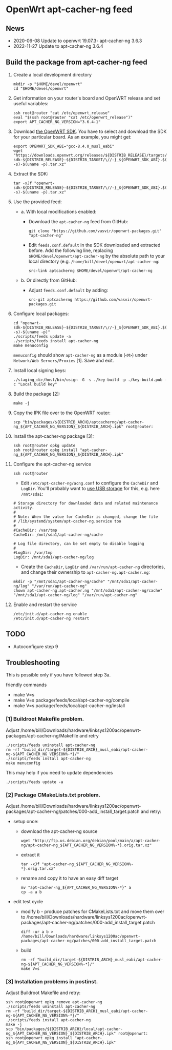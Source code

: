 # OpenWrt apt-cacher-ng feed

## News
* 2020-06-08 Update to openwrt 19.07.3- apt-cacher-ng 3.6.3
* 2022-11-27 Update to apt-cacher-ng 3.6.4

## Build the package from apt-cacher-ng feed
1. Create a local development directory
    ```
    mkdir -p "$HOME/devel/openwrt"
    cd "$HOME/devel/openwrt"
    ```

1. Get information on your router's board and OpenWRT release and set useful variables:
    ```
    ssh root@router "cat /etc/openwrt_release"
    eval "$(ssh root@router "cat /etc/openwrt_release")"
    export APT_CACHER_NG_VERSION="3.6.4-1"
    ```

1. Download [the OpenWRT SDK](https://openwrt.org/docs/guide-developer/toolchain/using_the_sdk). You have to select and download the SDK for your particular board. As an example, you might get:
    ```
    export OPENWRT_SDK_ABI="gcc-8.4.0_musl_eabi"
    wget "https://downloads.openwrt.org/releases/${DISTRIB_RELEASE}/targets/${DISTRIB_TARGET}/openwrt-sdk-${DISTRIB_RELEASE}-${DISTRIB_TARGET/\//-}_${OPENWRT_SDK_ABI}.$(uname -s)-$(uname -p).tar.xz"
    ```

1. Extract the SDK:
    ```
    tar -xJf "openwrt-sdk-${DISTRIB_RELEASE}-${DISTRIB_TARGET/\//-}_${OPENWRT_SDK_ABI}.$(uname -s)-$(uname -p).tar.xz"
    ```

1. Use the provided feed:
    * a. With local modifications enabled:
        - Download the `apt-cacher-ng` feed from GitHub:
            ```
            git clone "https://github.com/vasvir/openwrt-packages.git" "apt-cacher-ng"
            ```
        - Edit `feeds.conf.default` in the SDK downloaded and extracted before. Add the following line, replacing `$HOME/devel/openwrt/apt-cacher-ng` by the absolute path to your local directory (e.g. `/home/bill/devel/openwrt/apt-cacher-ng`:
            ```
            src-link aptcacherng $HOME/devel/openwrt/apt-cacher-ng
            ```

    * b. Or directly from GitHub:
        - Adjust `feeds.conf.default` by adding:
            ```
            src-git aptcacherng https://github.com/vasvir/openwrt-packages.git
            ```

1. Configure local packages:
    ```
    cd "openwrt-sdk-${DISTRIB_RELEASE}-${DISTRIB_TARGET/\//-}_${OPENWRT_SDK_ABI}.$(uname -s)-$(uname -p)"
    ./scripts/feeds update -a
    ./scripts/feeds install apt-cacher-ng
    make menuconfig
    ```

    `menuconfig` should show `apt-cacher-ng` as a module (`<M>`) under `Network/Web Servers/Proxies` [1]. Save and exit.

1. Install local signing keys:
    ```
    ./staging_dir/host/bin/usign -G -s ./key-build -p ./key-build.pub -c "Local build key"
    ```

1. Build the package [2]:
    ```
    make -j
    ```

1. Copy the IPK file over to the OpenWRT router:
    ```
    scp "bin/packages/${DISTRIB_ARCH}/aptcacherng/apt-cacher-ng_${APT_CACHER_NG_VERSION}_${DISTRIB_ARCH}.ipk" root@router:
    ```

1. Install the apt-cacher-ng package [3]:
    ```
    ssh root@router opkg update
    ssh root@router opkg install "apt-cacher-ng_${APT_CACHER_NG_VERSION}_${DISTRIB_ARCH}.ipk"
    ```
    
1. Configure the apt-cacher-ng service
    ```
    ssh root@router
    ```
    
    * Edit `/etc/apt-cacher-ng/acng.conf` to configure the `CacheDir` and `LogDir`. You'll probably want to [use USB storage](https://openwrt.org/docs/guide-user/storage/usb-drives-quickstart) for this, e.g. here `/mnt/sda1`:
    ```
    # Storage directory for downloaded data and related maintenance activity.
    #
    # Note: When the value for CacheDir is changed, change the file
    # /lib/systemd/system/apt-cacher-ng.service too
    #
    #CacheDir: /var/tmp
    CacheDir: /mnt/sda1/apt-cacher-ng/cache
    
    # Log file directory, can be set empty to disable logging
    #
    #LogDir: /var/tmp
    LogDir: /mnt/sda1/apt-cacher-ng/log
    ```
    * Create the `CacheDir`, `LogDir` and `/var/run/apt-cacher-ng` directories, and change their ownership to `apt-cacher-ng.apt-cacher.ng`:
    ```
    mkdir -p "/mnt/sda1/apt-cacher-ng/cache" "/mnt/sda1/apt-cacher-ng/log" "/var/run/apt-cacher-ng"
    chown apt-cacher-ng.apt-cacher.ng "/mnt/sda1/apt-cacher-ng/cache" "/mnt/sda1/apt-cacher-ng/log" "/var/run/apt-cacher-ng"
    ```

1. Enable and restart the service
    ```
    /etc/init.d/apt-cacher-ng enable
    /etc/init.d/apt-cacher-ng restart
    ```

## TODO
* Autoconfigure step 9

## Troubleshooting
This is possible only if you have followed step 3a.

friendly commands
* make V=s
* make V=s package/feeds/local/apt-cacher-ng/compile
* make V=s package/feeds/local/apt-cacher-ng/install

### [1] Buildroot Makefile problem.
Adjust /home/bill/Downloads/hardware/linksys1200ac/openwrt-packages/apt-cacher-ng/Makefile and retry
```
./scripts/feeds uninstall apt-cacher-ng
rm -rf "build_dir/target-${DISTRIB_ARCH}_musl_eabi/apt-cacher-ng-${APT_CACHER_NG_VERSION%-*}/"
./scripts/feeds install apt-cacher-ng
make menuconfig
```

This may help if you need to update dependencies
```
./scripts/feeds update -a
```

### [2] Package CMakeLists.txt problem.
Adjust /home/bill/Downloads/hardware/linksys1200ac/openwrt-packages/apt-cacher-ng/patches/000-add_install_target.patch and retry:
* setup once:
    * download the apt-cacher-ng source
        ```
        wget "http://ftp.us.debian.org/debian/pool/main/a/apt-cacher-ng/apt-cacher-ng_${APT_CACHER_NG_VERSION%-*}.orig.tar.xz"
        ```

    * extract it
         ```
         tar -xJf "apt-cacher-ng_${APT_CACHER_NG_VERSION%-*}.orig.tar.xz"
         ```

    * rename and copy it to have an easy diff target
         ```
         mv "apt-cacher-ng_${APT_CACHER_NG_VERSION%-*}" a
         cp -a a b
         ```

* edit test cycle
    * modify b - produce patches for CMakeLists.txt and move them over to /home/bill/Downloads/hardware/linksys1200ac/openwrt-packages/apt-cacher-ng/patches/000-add_install_target.patch
        ```
       diff -ur a b > /home/bill/Downloads/hardware/linksys1200ac/openwrt-packages/apt-cacher-ng/patches/000-add_install_target.patch
        ```

    * build
        ```
        rm -rf "build_dir/target-${DISTRIB_ARCH}_musl_eabi/apt-cacher-ng-${APT_CACHER_NG_VERSION%-*}/"
        make V=s
        ```

### [3] Installation problems in postinst.
Adjust Buildroot Makefile and retry:
```
ssh root@openwrt opkg remove apt-cacher-ng
./scripts/feeds uninstall apt-cacher-ng
rm -rf "build_dir/target-${DISTRIB_ARCH}_musl_eabi/apt-cacher-ng-${APT_CACHER_NG_VERSION%-*}/"
./scripts/feeds install apt-cacher-ng
make -j
scp "bin/packages/${DISTRIB_ARCH}/local/apt-cacher-ng_${APT_CACHER_NG_VERSION}_${DISTRIB_ARCH}.ipk" root@openwrt:
ssh root@openwrt opkg install "apt-cacher-ng_${APT_CACHER_NG_VERSION}_${DISTRIB_ARCH}.ipk"
```
